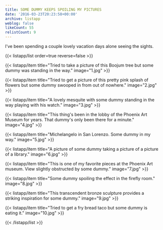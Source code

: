 ```yaml
---
title: SOME DUMMY KEEPS SPOILING MY PICTURES
date: '2016-03-23T20:23:58+00:00'
archive: listapp
weblog: false
likeCount: 55
relistCount: 9
---
```


I've been spending a couple lovely vacation days alone seeing the sights.

<!--more-->

{{< listapp/list order=true reverse=false >}}

   {{< listapp/item title="Tried to take a picture of this Boojum tree but some dummy was standing in the way."
      image="1.jpg" >}}

   {{< listapp/item title="Tried to get a picture of this pretty pink splash of flowers but some dummy swooped in from out of nowhere."
      image="2.jpg" >}}

   {{< listapp/item title="A lovely mesquite with some dummy standing in the way playing with his watch."
      image="3.jpg" >}}

   {{< listapp/item title="This thing's been in the lobby of the Phoenix Art Museum for years. That dummy's only been there for a minute."
      image="4.jpg" >}}

   {{< listapp/item title="Michelangelo in San Lorenzo. Some dummy in my way."
      image="5.jpg" >}}

   {{< listapp/item title="A picture of some dummy taking a picture of a picture of a library."
      image="6.jpg" >}}

   {{< listapp/item title="This is one of my favorite pieces at the Phoenix Art museum. View slightly obstructed by some dummy."
      image="7.jpg" >}}

   {{< listapp/item title="Some dummy spoiling the effect in the firefly room."
      image="8.jpg" >}}

   {{< listapp/item title="This transcendent bronze sculpture provides a striking inspiration for some dummy."
      image="9.jpg" >}}

   {{< listapp/item title="Tried to get a fry bread taco but some dummy is eating it."
      image="10.jpg" >}}

{{< /listapp/list >}}
